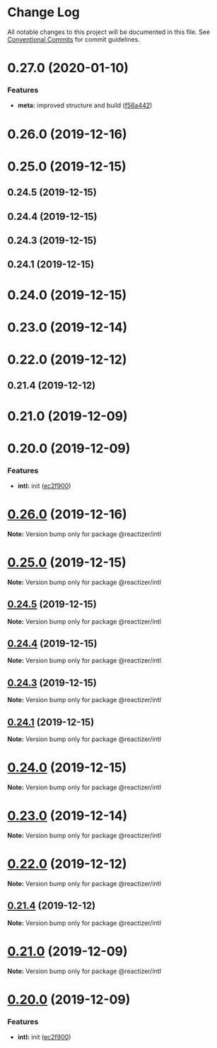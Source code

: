 # Change Log

All notable changes to this project will be documented in this file.
See [Conventional Commits](https://conventionalcommits.org) for commit guidelines.

# 0.27.0 (2020-01-10)


### Features

* **meta:** improved structure and build ([f56a442](https://github.com/oreqizer/reactizer/commit/f56a4428bc8cefc72de43655589d11a23be49793))



# 0.26.0 (2019-12-16)



# 0.25.0 (2019-12-15)



## 0.24.5 (2019-12-15)



## 0.24.4 (2019-12-15)



## 0.24.3 (2019-12-15)



## 0.24.1 (2019-12-15)



# 0.24.0 (2019-12-15)



# 0.23.0 (2019-12-14)



# 0.22.0 (2019-12-12)



## 0.21.4 (2019-12-12)



# 0.21.0 (2019-12-09)



# 0.20.0 (2019-12-09)


### Features

* **intl:** init ([ec2f900](https://github.com/oreqizer/reactizer/commit/ec2f9002f351aa49b03a13e3d6684de0d077bf9d))





# [0.26.0](https://github.com/oreqizer/reactizer/compare/v0.25.0...v0.26.0) (2019-12-16)

**Note:** Version bump only for package @reactizer/intl





# [0.25.0](https://github.com/oreqizer/reactizer/compare/v0.24.5...v0.25.0) (2019-12-15)

**Note:** Version bump only for package @reactizer/intl





## [0.24.5](https://github.com/oreqizer/reactizer/compare/v0.24.4...v0.24.5) (2019-12-15)

**Note:** Version bump only for package @reactizer/intl





## [0.24.4](https://github.com/oreqizer/reactizer/compare/v0.24.3...v0.24.4) (2019-12-15)

**Note:** Version bump only for package @reactizer/intl





## [0.24.3](https://github.com/oreqizer/reactizer/compare/v0.24.2...v0.24.3) (2019-12-15)

**Note:** Version bump only for package @reactizer/intl





## [0.24.1](https://github.com/oreqizer/reactizer/compare/v0.24.0...v0.24.1) (2019-12-15)

**Note:** Version bump only for package @reactizer/intl





# [0.24.0](https://github.com/oreqizer/reactizer/compare/v0.23.0...v0.24.0) (2019-12-15)

**Note:** Version bump only for package @reactizer/intl





# [0.23.0](https://github.com/oreqizer/reactizer/compare/v0.22.0...v0.23.0) (2019-12-14)

**Note:** Version bump only for package @reactizer/intl





# [0.22.0](https://github.com/oreqizer/reactizer/compare/v0.21.4...v0.22.0) (2019-12-12)

**Note:** Version bump only for package @reactizer/intl





## [0.21.4](https://github.com/oreqizer/reactizer/compare/v0.21.3...v0.21.4) (2019-12-12)

**Note:** Version bump only for package @reactizer/intl





# [0.21.0](https://github.com/oreqizer/reactizer/compare/v0.20.0...v0.21.0) (2019-12-09)

**Note:** Version bump only for package @reactizer/intl





# [0.20.0](https://github.com/oreqizer/reactizer/compare/v0.19.2...v0.20.0) (2019-12-09)


### Features

* **intl:** init ([ec2f900](https://github.com/oreqizer/reactizer/commit/ec2f9002f351aa49b03a13e3d6684de0d077bf9d))
